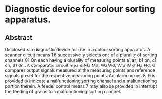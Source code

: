 # Diagnostic device for colour sorting apparatus.

## Abstract
Disclosed is a diagnostic device for use in a colour sorting apparatus. A scanner circuit means 1 6 successive ly selects one of a plurality of sorting channels Q1 Qn each having a plurality of measuring points a1 an, b1 bn, c1 cn, d1 dn . A comparator circuit means Ma Md, Wa Wd, W a W d, Ha Hd, G compares output signals measured at the measuring points and reference signals preset for the respective measuring points. An alarm means 8, 9 is provided to indicate a malfunctioning sorting channel and a malfunctioning portion therein. A feeder control means 7 may also be provided to interrupt the feeding of grains to a malfunctioning sorting channel.